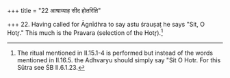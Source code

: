 +++
title = "22 आश्राव्याह सीद होतरिति"

+++
22. Having called for Āgnīdhra to say astu śrauṣaṭ he says "Sit, O Hotr̥." This much is the Pravara (selection of the Hotr̥).[^1]  


[^1]: The ritual mentioned in II.15.1-4 is performed but instead of the words mentioned in II.16.5. the Adhvaryu should simply say "Sit
O Hotr. For this Sūtra see ŚB II.6.1.23.

